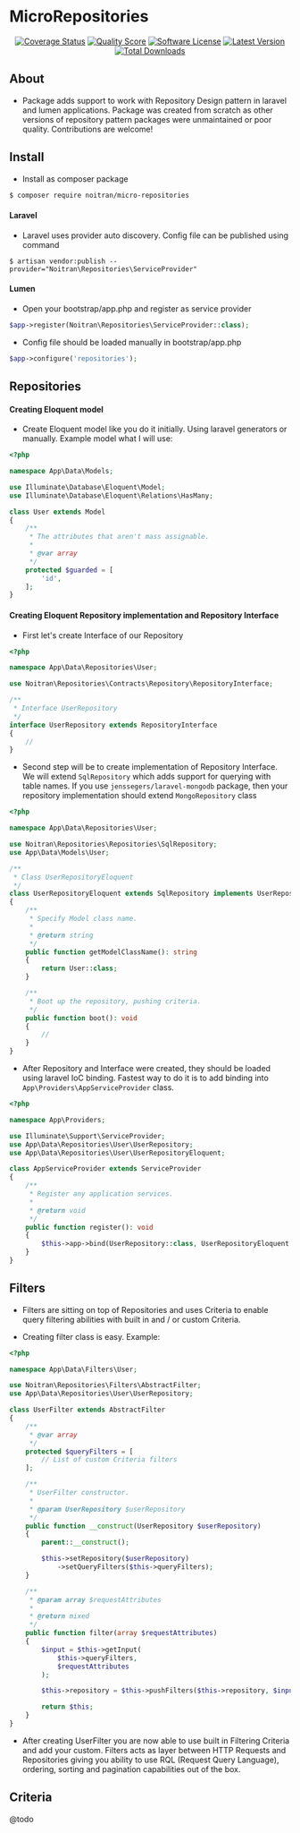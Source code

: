 MicroRepositories
====================

<p align="center">
<a href="https://scrutinizer-ci.com/g/noitran/micro-repositories/code-structure"><img src="https://img.shields.io/scrutinizer/coverage/g/noitran/micro-repositories.svg?style=flat-square" alt="Coverage Status"></img></a>
<a href="https://scrutinizer-ci.com/g/noitran/micro-repositories"><img src="https://img.shields.io/scrutinizer/g/noitran/micro-repositories.svg?style=flat-square" alt="Quality Score"></img></a>
<a href="LICENSE"><img src="https://img.shields.io/badge/license-MIT-brightgreen.svg?style=flat-square" alt="Software License"></img></a>
<a href="https://github.com/noitran/micro-repositories/releases"><img src="https://img.shields.io/github/release/noitran/micro-repositories.svg?style=flat-square" alt="Latest Version"></img></a>
<a href="https://packagist.org/packages/noitran/micro-repositories"><img src="https://img.shields.io/packagist/dt/noitran/micro-repositories.svg?style=flat-square" alt="Total Downloads"></img></a>
</p>

## About

* Package adds support to work with Repository Design pattern in laravel and lumen applications. Package was created from scratch as other versions of repository pattern packages were unmaintained or poor quality. Contributions are welcome!

## Install

* Install as composer package

```bash
$ composer require noitran/micro-repositories
```

#### Laravel

* Laravel uses provider auto discovery. Config file can be published using command

```
$ artisan vendor:publish --provider="Noitran\Repositories\ServiceProvider"
```

#### Lumen

* Open your bootstrap/app.php and register as service provider

```php
$app->register(Noitran\Repositories\ServiceProvider::class);
```

* Config file should be loaded manually in bootstrap/app.php

```php
$app->configure('repositories');
```

## Repositories

#### Creating Eloquent model

* Create Eloquent model like you do it initially. Using laravel generators or manually. Example model what I will use:

```php
<?php

namespace App\Data\Models;

use Illuminate\Database\Eloquent\Model;
use Illuminate\Database\Eloquent\Relations\HasMany;

class User extends Model
{
    /**
     * The attributes that aren't mass assignable.
     *
     * @var array
     */
    protected $guarded = [
        'id',
    ];
}
```

#### Creating Eloquent Repository implementation and Repository Interface

* First let's create Interface of our Repository

```php
<?php

namespace App\Data\Repositories\User;

use Noitran\Repositories\Contracts\Repository\RepositoryInterface;

/**
 * Interface UserRepository
 */
interface UserRepository extends RepositoryInterface
{
    //
}
```

* Second step will be to create implementation of Repository Interface. We will extend `SqlRepository` which adds support for querying with table names. If you use `jenssegers/laravel-mongodb` package, then your repository implementation should extend `MongoRepository` class

```php
<?php

namespace App\Data\Repositories\User;

use Noitran\Repositories\Repositories\SqlRepository;
use App\Data\Models\User;

/**
 * Class UserRepositoryEloquent
 */
class UserRepositoryEloquent extends SqlRepository implements UserRepository
{
    /**
     * Specify Model class name.
     *
     * @return string
     */
    public function getModelClassName(): string
    {
        return User::class;
    }

    /**
     * Boot up the repository, pushing criteria.
     */
    public function boot(): void
    {
        //
    }
}
```

* After Repository and Interface were created, they should be loaded using laravel IoC binding. Fastest way to do it is to add binding into `App\Providers\AppServiceProvider` class.

```php
<?php

namespace App\Providers;

use Illuminate\Support\ServiceProvider;
use App\Data\Repositories\User\UserRepository;
use App\Data\Repositories\User\UserRepositoryEloquent;

class AppServiceProvider extends ServiceProvider
{
    /**
     * Register any application services.
     *
     * @return void
     */
    public function register(): void
    {
        $this->app->bind(UserRepository::class, UserRepositoryEloquent::class);
    }
}
```

## Filters

* Filters are sitting on top of Repositories and uses Criteria to enable query filtering abilities with built in and / or custom Criteria.

* Creating filter class is easy. Example:

```php
<?php

namespace App\Data\Filters\User;

use Noitran\Repositories\Filters\AbstractFilter;
use App\Data\Repositories\User\UserRepository;

class UserFilter extends AbstractFilter
{
    /**
     * @var array
     */
    protected $queryFilters = [
        // List of custom Criteria filters 
    ];

    /**
     * UserFilter constructor.
     *
     * @param UserRepository $userRepository
     */
    public function __construct(UserRepository $userRepository)
    {
        parent::__construct();

        $this->setRepository($userRepository)
            ->setQueryFilters($this->queryFilters);
    }

    /**
     * @param array $requestAttributes
     *
     * @return mixed
     */
    public function filter(array $requestAttributes)
    {
        $input = $this->getInput(
            $this->queryFilters,
            $requestAttributes
        );

        $this->repository = $this->pushFilters($this->repository, $input);

        return $this;
    }
}
```

* After creating UserFilter you are now able to use built in Filtering Criteria and add your custom. Filters acts as layer between HTTP Requests and Repositories giving you ability to use RQL (Request Query Language), ordering, sorting and pagination capabilities out of the box.

## Criteria

@todo
